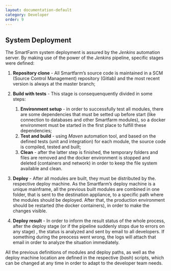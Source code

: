 ```yaml
---
layout: documentation-default
category: Developer
order: 9
---
```


## System Deployment

The SmartFarm system deployment is assured by the *Jenkins* automation server.
By making use of the power of the *Jenkins* pipeline, specific stages were defined:

1. **Repository clone** - All Smartfarm’s source code is maintained in a SCM
(Source Control Management) repository (Gitlab) and the most recent version
is always at the master branch;

2. **Build with tests** - This stage is consequenquently divided in some steps:
    1. **Environment setup** - in order to successfully test all modules, there are
    some dependencies that must be setted up before start (like connection to
    databases and other Smartfarm modules), so a docker environment must be
    started in the first place to fulfill these dependencies;
    2. **Test and build** - using *Maven* automation tool, and based on the
    defined tests (unit and integration) for each module, the source code is
    compiled, tested and built;
    3. **Clean**  - after the latter step is finished, the temporary folders
    and files are removed and the docker environment is stopped and deleted
    (containers and network) in order to keep the file system available and clean.

3. **Deploy** -  After all modules are built, they must be distributed by the.
respective deploy machine. As the Smartfarm’s deploy machine is a unique mainframe,
all the previous built modules are combined in one folder, that is sent to the
destination appliance, to a specific path where the modules should be deployed.
After that, the production environment should be restarted (the docker containers),
in order to make the changes visible.

4. **Deploy result** - In order to inform the result status of the whole process,
after the deploy stage (or if the pipeline suddenly stops due to errors on
any stage) , the status is analyzed and sent by email to all developers.
If something during the preocess went wrong, the logs will attach that email
in order to analyze the situation immediately.

All the previous definitions of modules and deploy paths, as well as the deploy
machine location are defined in the respective (*bash*) scripts, which can be
changed at any time in order to adapt to the developer team needs.
